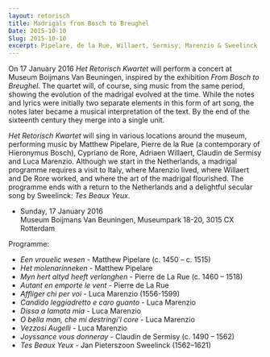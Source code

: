 ```yaml
---
layout: retorisch
title: Madrigals from Bosch to Breughel
Date: 2015-10-10
Slug: 2015-10-10
excerpt: Pipelare, de la Rue, Willaert, Sermisy, Marenzio & Sweelinck
---
```


On 17 January 2016 _Het Retorisch Kwartet_ will perform a concert at Museum Boijmans Van Beuningen, inspired by the exhibition _From Bosch to Breughel_. The quartet will, of course, sing music from the same period, showing the evolution of the madrigal evolved at the time. While the notes and lyrics were initially two separate elements in this form of art song, the notes later became a musical interpretation of the text. By the end of the sixteenth century they merge into a single unit.

_Het Retorisch Kwartet_ will sing in various locations around the museum, performing music by Matthew Pipelare, Pierre de la Rue (a contemporary of Hieronymus Bosch), Cypriano de Rore, Adriaen Willaert, Claudin de Sermisy and Luca Marenzio. Although we start in the Netherlands, a madrigal programme requires a visit to Italy, where Marenzio lived, where Willaert and De Rore worked, and where the art of the madrigal flourished. The programme ends with a return to the Netherlands and a delightful secular song by Sweelinck: _Tes Beaux Yeux_.

* Sunday, 17 January 2016  
Museum Boijmans Van Beuningen, Museumpark 18-20, 3015 CX Rotterdam

Programme:

* _Een vrouelic wesen_ - Matthew Pipelare (c. 1450 – c. 1515)
* _Het molenarinneken_ - Matthew Pipelare
* _Myn hert altyd heeft verlanghen_ - Pierre de La Rue (c. 1460 – 1518)
* _Autant en emporte le vent_ - Pierre de La Rue
* _Affliger chi per voi_ - Luca Marenzio (1556-1599)
* _Candido leggiadretto e caro guanto_ - Luca Marenzio
* _Dissa a lamata mia_ - Luca Marenzio
* _O bella man, che mi destringi'l core_ - Luca Marenzio
* _Vezzosi Augelli_ - Luca Marenzio
* _Joyssance vous donneray_ - Claudin de Sermisy (c. 1490 – 1562)
* _Tes Beaux Yeux_ - Jan Pieterszoon Sweelinck (1562–1621)
